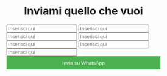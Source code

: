 
<html>
<head>
  <title>Pizzata gioved</title>
  <meta name="viewport" content="width=device-width, initial-scale=1">
  <style>
    * {
      box-sizing: border-box;
    }

    body {
      font-family: Arial, sans-serif;
      margin: 0;
      padding: 20px;
    }

    h1 {
      text-align: center;
    }

    form {
      margin-bottom: 20px;
    }

    input[type="text"] {
      width: 100%;
      padding: 10px;
      margin-bottom: 10px;
    }

    button {
      width: 100%;
      padding: 10px;
      background-color: #4CAF50;
      color: #fff;
      border: none;
      cursor: pointer;
    }
  </style>
</head>
<body>
  <h1>Inviami quello che vuoi</h1>

  <form onsubmit="return false;">
    <input type="text" placeholder="Inserisci qui" id="input1" />
    <input type="text" placeholder="Inserisci qui" id="input2" />
    <input type="text" placeholder="Inserisci qui" id="input3" />
    <input type="text" placeholder="Inserisci qui" id="input4" />
    <input type="text" placeholder="Inserisci qui" id="input5" />
    <input type="text" placeholder="Inserisci qui" id="input6" />
    <input type="text" placeholder="Inserisci qui" id="input7" />
    <button onclick="confermaInvio()">Invia su WhatsApp</button>
  </form>

  <script>
    function inviaListaWhatsApp() {
      var valori = [];

      for (var i = 1; i <= 7; i++) {
        var inputId = "input" + i;
        var input = document.getElementById(inputId);
        valori.push(input.value);
      }

      var messaggio = "Per giovedì voglio:\n" + valori.join("\n");
      var numeroTelefono = "3756046392";

      var url = "https://wa.me/" + numeroTelefono + "?text=" + encodeURIComponent(messaggio);
      window.open(url, "_blank");
    }

    function confermaInvio() {
      if (confirm("E se poi te ne penti, vuoi inviare?")) {
        inviaListaWhatsApp();
      }
    }
  </script>
</body>
</html>
